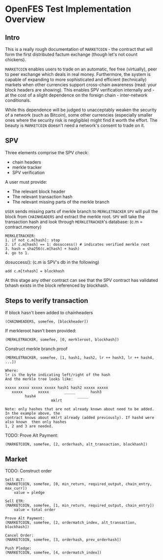 # OpenFES Test Implementation Overview

## Intro

This is a really rough documentation of `MARKETCOIN` - the contract that will form
the first distributed factum exchange (though let's not count chickens).

`MARKETCOIN` enables users to trade on an automatic, fee free (virtually), peer to peer
exchange which deals in real money. Furthermore, the system is capable of expanding to 
more sophisticated and efficient (technically) markets when other currencies support 
cross-chain awareness (read: your block headers are showing). This enables SPV verification
internally and - at the cost of a slight dependence on the foreign chain - inter-network
conditionals.

While this dependence will be judged to unacceptably weaken the security of a network 
(such as Bitcoin), some other currencies (especially smaller ones where the security risk 
is negligible) might find it worth the effort. The beauty is `MARKETCOIN` doesn't need
a network's consent to trade on it.

## SPV

Three elements comprise the SPV check:

* chain headers 
* merkle tracker 
* SPV verification 

A user must provide:

* The relevant block header
* The relevant transaction hash
* The relevant missing parts of the merkle branch

`USER` sends missing parts of merkle branch to `MERKLETRACKER`
`SPV` will pull the block from `CHAINHEADERS` and extract the merkle root.
`SPV` will take the transaction hash and look through `MERKLETRACKER`'s database: 
(c.m = contract.memory)

	MERKLETRACKER:
	1. if not c.m[hash]: stop
	2. if c.m[hash] == 1: dosuccess() # indicates verified merkle root
	3. hash = sha256(c.m[hash] + hash)
	4. go to 1.

dosuccess(): (c.m is SPV's db in the following)

	add c.m[txhash] = blockhash
	
At this stage any other contract can see that the SPV contract has validated txhash exists 
in the block referenced by blockhash.

## Steps to verify transaction

If block hasn't been added to chainheaders
	
	(CHAINHEADERS, somefee, [blockheader])

If merkleroot hasn't been provided:
	
	(MERKLETRACKER, somefee, [0, merkleroot, blockhash])

Construct merkle branch proof
	
	(MERKLETRACKER, somefee, [1, hash1, hash2, lr ++ hash3, lr ++ hash4, ...])

	Where:
	lr is the byte indicating left/right of the hash
	And the merkle tree looks like:

	xxxxx xxxxx xxxxx xxxxx hash1 hash2 xxxxx xxxxx
	   xxxxx       xxxxx       _____       hash3
			 hash4                   _____
						 mklrt
						 
	Note: only hashes that are not already known about need to be added. In the example above, the 
	contract knows about mklrt already (added previously). If hash4 were also known  then only hashes
	1, 2 and 3 are needed.

TODO: Prove Alt Payment:

	(MARKETCOIN, somefee, [2, orderhash, alt_transaction, blockhash])
	
## Market
	
TODO: Construct order
	
	Sell ALT:
	(MARKETCOIN, somefee, [0, min_return, required_output, chain_entry, max_curr])
		value = pledge
		
	Sell ETR:
	(MARKETCOIN, somefee, [1, min_return, required_output, chain_entry])
		value = total order
		
	Prove Alt Payment:
	(MARKETCOIN, somefee, [2, ordermatch_index, alt_transaction, blockhash])
		
	Cancel Order:
	(MARKETCOIN, somefee, [3, orderhash, prev_orderhash])
	
	Push Pledge:
	(MARKETCOIN, somefee, [4, ordermatch_index])
		
	
